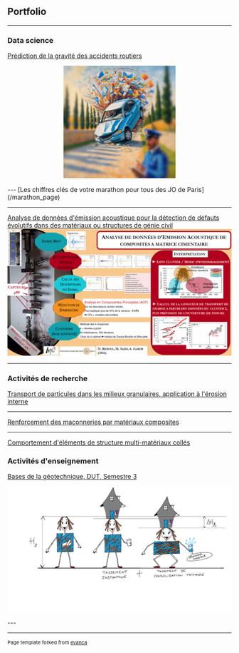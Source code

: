 ## Portfolio

---

### Data science

[Prédiction de la gravité des accidents routiers](/gravite_page)
<p align="center">
    <img src="images/Leonardo_Gravite.jpg?raw=true" width="50%" />
</p>
---
[Les chiffres clés de votre marathon pour tous des JO de Paris](/marathon_page)

---
[Analyse de données d'émission acoustique pour la détection de défauts évolutifs dans des matériaux ou structures de génie civil](/EA_page)
<img src="images/ProjetEA_Image.png?raw=true"/>

<!-- ---
[Project 2 Title](/pdf/sample_presentation.pdf)
<img src="images/dummy_thumbnail.jpg?raw=true"/> -->

---

### Activités de recherche

[Transport de particules dans les milieux granulaires, application à l'érosion interne](/these_page)  

---

[Renforcement des maçonneries par matériaux composites](/maconnerie_page)

---

[Comportement d'éléments de structure multi-matériaux collés](/collage_page)

### Activités d'enseignement

[Bases de la géotechnique, DUT, Semestre 3](/G1_page)
<p align="center">
    <img src="images/FlashCard1.png?raw=true"/>
</p>
---




---
<p style="font-size:11px">Page template forked from <a href="https://github.com/evanca/quick-portfolio">evanca</a></p>
<!-- Remove above link if you don't want to attibute -->